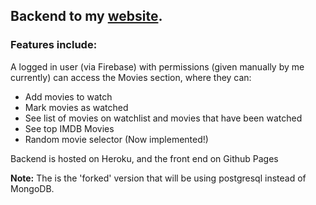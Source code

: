 ## Backend to my [website](https://nathanjms.co.uk). 

### Features include:

A logged in user (via Firebase) with permissions (given manually by me currently) can access the Movies section, where they can:
- Add movies to watch
- Mark movies as watched
- See list of movies on watchlist and movies that have been watched
- See top IMDB Movies
- Random movie selector (Now implemented!)

Backend is hosted on Heroku, and the front end on Github Pages

**Note:** The is the 'forked' version that will be using postgresql instead of MongoDB.
